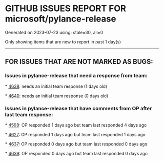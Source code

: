 
# GITHUB ISSUES REPORT FOR microsoft/pylance-release


Generated on 2023-07-23 using: stale=30, all=0


Only showing items that are new to report in past 1 day(s)


---

## FOR ISSUES THAT ARE NOT MARKED AS BUGS:


### Issues in pylance-release that need a response from team:


\* [4638](https://github.com/microsoft/pylance-release/issues/4638 "tqdm.pandas() progress_apply issue"): needs an initial team response (1 days old)

\* [4640](https://github.com/microsoft/pylance-release/issues/4640 "Language server is not starting"): needs an initial team response (0 days old)

### Issues in pylance-release that have comments from OP after last team response:


\* [4598](https://github.com/microsoft/pylance-release/issues/4598 "FATAL ERROR: MarkCompactCollector: young object promotion failed Allocation failed - JavaScript heap out of memory"): OP responded 1 days ago but team last responded 4 days ago

\* [4627](https://github.com/microsoft/pylance-release/issues/4627 "Python language server stops after a few minutes"): OP responded 1 days ago but team last responded 1 days ago

\* [4637](https://github.com/microsoft/pylance-release/issues/4637 "Pylance not indexing all files and symbols for sqlalchemy even with package depth of 4"): OP responded 0 days ago but team last responded 0 days ago

\* [4639](https://github.com/microsoft/pylance-release/issues/4639 "Code marked as unreachable even it is not"): OP responded 0 days ago but team last responded 0 days ago

